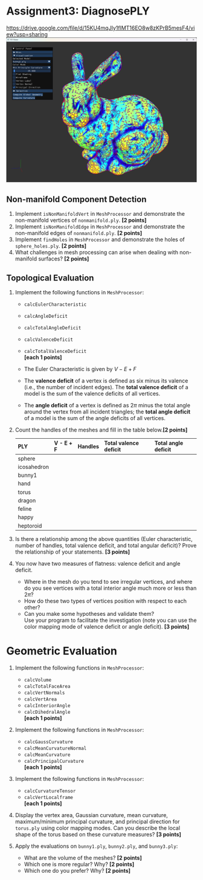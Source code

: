 # Assignment3: DiagnosePLY
https://drive.google.com/file/d/15KU4mqJIy1flMT16EO8w8zKPrB5mesF4/view?usp=sharing
![image info](images/image1.png)

## Non-manifold Component Detection

1. Implement `isNonManifoldVert` in `MeshProcessor` and demonstrate the non-manifold vertices of `nonmanifold.ply`. **[2 points]**
2. Implement `isNonManifoldEdge` in `MeshProcessor` and demonstrate the non-manifold edges of `nonmanifold.ply`. **[2 points]**
3. Implement `findHoles` in `MeshProcessor` and demonstrate the holes of `sphere_holes.ply`. **[2 points]**
4. What challenges in mesh processing can arise when dealing with non-manifold surfaces? **[2 points]**

## Topological Evaluation

1. Implement the following functions in `MeshProcessor`:
   - `calcEulerCharacteristic`  
   - `calcAngleDeficit`  
   - `calcTotalAngleDeficit`  
   - `calcValenceDeficit`  
   - `calcTotalValenceDeficit`  
   **[each 1 points]**

   - The Euler Characteristic is given by  $V - E + F$

   - The **valence deficit** of a vertex is defined as six minus its valence (i.e., the number of incident edges). The **total valence deficit** of a model is the sum of the valence deficits of all vertices.

   - The **angle deficit** of a vertex is defined as $2\pi$ minus the total angle around the vertex from all incident triangles; the **total angle deficit** of a model is the sum of the angle deficits of all vertices.

2. Count the handles of the meshes and fill in the table below.**[2 points]**

   | PLY         | V - E + F | Handles | Total valence deficit | Total angle deficit |
   |-------------|-----------|---------|-----------------------|---------------------|
   | sphere      |           |         |                       |                     |
   | icosahedron |           |         |                       |                     |
   | bunny1      |           |         |                       |                     |
   | hand        |           |         |                       |                     |
   | torus       |           |         |                       |                     |
   | dragon      |           |         |                       |                     |
   | feline      |           |         |                       |                     |
   | happy       |           |         |                       |                     |
   | heptoroid   |           |         |                       |                     |

3. Is there a relationship among the above quantities (Euler characteristic, number of handles, total valence deficit, and total angular deficit)? Prove the relationship of your statements. **[3 points]**

4. You now have two measures of flatness: valence deficit and angle deficit.  
   - Where in the mesh do you tend to see irregular vertices, and where do you see vertices with a total interior angle much more or less than $2\pi$?
   - How do these two types of vertices position with respect to each other?  
   - Can you make some hypotheses and validate them?  
   Use your program to facilitate the investigation (note you can use the color mapping mode of valence deficit or angle deficit). **[3 points]**

# Geometric Evaluation

1. Implement the following functions in `MeshProcessor`: 
   - `calcVolume`  
   - `calcTotalFaceArea`  
   - `calcVertNormals`  
   - `calcVertArea`  
   - `calcInteriorAngle`  
   - `calcDihedralAngle`  
   **[each 1 points]**

2. Implement the following functions in `MeshProcessor`: 
   - `calcGaussCurvature`  
   - `calcMeanCurvatureNormal`  
   - `calcMeanCurvature`  
   - `calcPrincipalCurvature`  
   **[each 1 points]**

3. Implement the following functions in `MeshProcessor`:  
   - `calcCurvatureTensor`  
   - `calcVertLocalframe`  
   **[each 1 points]**

4. Display the vertex area, Gaussian curvature, mean curvature, maximum/minimum principal curvature, and principal direction for `torus.ply` using color mapping modes. 
   Can you describe the local shape of the torus based on these curvature measures? **[3 points]**

5. Apply the evaluations on `bunny1.ply`, `bunny2.ply`, and `bunny3.ply`:  
   - What are the volume of the meshes? **[2 points]**
   - Which one is more regular? Why? **[2 points]**
   - Which one do you prefer? Why? **[2 points]**
